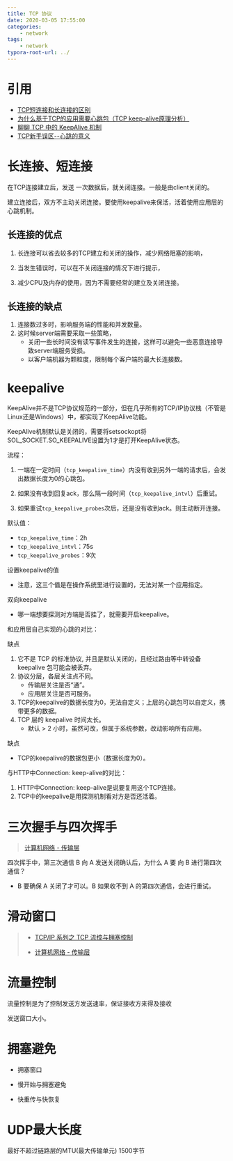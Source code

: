 ```yaml
---
title: TCP 协议
date: 2020-03-05 17:55:00
categories:
	- network
tags:
	- network
typora-root-url: ../
---
```


# 引用

- [TCP短连接和长连接的区别](https://zhuanlan.zhihu.com/p/47074758)
- [为什么基于TCP的应用需要心跳包（TCP keep-alive原理分析）](http://hengyunabc.github.io/why-we-need-heartbeat/)
- [聊聊 TCP 中的 KeepAlive 机制](https://zhuanlan.zhihu.com/p/28894266)
- [TCP新手误区--心跳的意义](https://blog.csdn.net/bjrxyz/article/details/71076442)

# 长连接、短连接

在TCP连接建立后，发送 一次数据后，就关闭连接。一般是由client关闭的。

建立连接后，双方不主动关闭连接。要使用keepalive来保活，活着使用应用层的心跳机制。

## 长连接的优点

1. 长连接可以省去较多的TCP建立和关闭的操作，减少网络阻塞的影响，

2. 当发生错误时，可以在不关闭连接的情况下进行提示，

3. 减少CPU及内存的使用，因为不需要经常的建立及关闭连接。

## 长连接的缺点

1. 连接数过多时，影响服务端的性能和并发数量。
2. 这时候server端需要采取一些策略，
   - 关闭一些长时间没有读写事件发生的连接，这样可以避免一些恶意连接导致server端服务受损。
   - 以客户端机器为颗粒度，限制每个客户端的最大长连接数。

# keepalive

KeepAlive并不是TCP协议规范的一部分，但在几乎所有的TCP/IP协议栈（不管是Linux还是Windows）中，都实现了KeepAlive功能。

KeepAlive机制默认是关闭的，需要将setsockopt将SOL_SOCKET.SO_KEEPALIVE设置为1才是打开KeepAlive状态。

流程：

1. 一端在一定时间（`tcp_keepalive_time`）内没有收到另外一端的请求后，会发出数据长度为0的心跳包。

2. 如果没有收到回复ack，那么隔一段时间（`tcp_keepalive_intvl`）后重试。

3. 如果重试`tcp_keepalive_probes`次后，还是没有收到ack。则主动断开连接。

默认值：

-  `tcp_keepalive_time`：2h
-  `tcp_keepalive_intvl`：75s
-  `tcp_keepalive_probes`：9次

设置keepalive的值

- 注意，这三个值是在操作系统里进行设置的，无法对某一个应用指定。

双向keepalive

- 哪一端想要探测对方端是否挂了，就需要开启keepalive。

和应用层自己实现的心跳的对比：

缺点

1. 它不是 TCP 的标准协议, 并且是默认关闭的，且经过路由等中转设备 keepalive 包可能会被丢弃。
2. 协议分层，各层关注点不同。
   - 传输层关注是否“通”。
   - 应用层关注是否可服务。
3. TCP的keepalive的数据长度为0，无法自定义；上层的心跳包可以自定义，携带更多的数据。
4. TCP 层的 keepalive 时间太长。
   - 默认 > 2 小时，虽然可改，但属于系统参数，改动影响所有应用。

缺点

- TCP的keepalive的数据包更小（数据长度为0）。

与HTTP中Connection: keep-alive的对比：

1. HTTP中Connection: keep-alive是说要复用这个TCP连接。
2. TCP中的keepalive是用探测机制看对方是否还活着。

# 三次握手与四次挥手

> [计算机网络 - 传输层](https://cyc2018.github.io/CS-Notes/#/notes/%E8%AE%A1%E7%AE%97%E6%9C%BA%E7%BD%91%E7%BB%9C%20-%20%E4%BC%A0%E8%BE%93%E5%B1%82?id=tcp-%e7%9a%84%e4%b8%89%e6%ac%a1%e6%8f%a1%e6%89%8b)

四次挥手中，第三次通信 B 向 A 发送关闭确认后，为什么 A 要 向 B 进行第四次通信？

- B 要确保 A 关闭了才可以。B 如果收不到 A 的第四次通信，会进行重试。

# 滑动窗口

> - [TCP/IP 系列之 TCP 流控与拥塞控制](http://mrpeak.cn/blog/tcp-flow-control00/)
>
> - [计算机网络 - 传输层](https://cyc2018.github.io/CS-Notes/#/notes/%E8%AE%A1%E7%AE%97%E6%9C%BA%E7%BD%91%E7%BB%9C%20-%20%E4%BC%A0%E8%BE%93%E5%B1%82?id=tcp-%e6%bb%91%e5%8a%a8%e7%aa%97%e5%8f%a3)

# 流量控制

流量控制是为了控制发送方发送速率，保证接收方来得及接收

发送窗口大小。

# 拥塞避免

- 拥塞窗口

- 慢开始与拥塞避免

- 快重传与快恢复

# UDP最大长度

最好不超过链路层的MTU(最大传输单元) 1500字节
